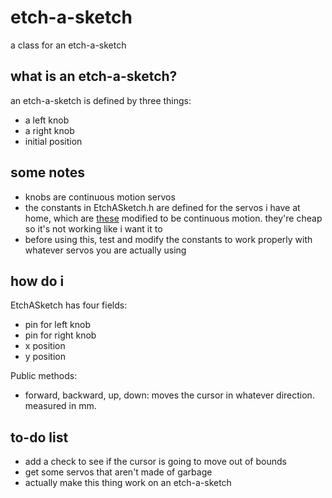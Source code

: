 etch-a-sketch
=============

a class for an etch-a-sketch

what is an etch-a-sketch?
-------------------------

an etch-a-sketch is defined by three things:
- a left knob
- a right knob
- initial position

some notes
----------

- knobs are continuous motion servos
- the constants in EtchASketch.h are defined for the servos i have at home, which are [these](http://www.amazon.com/gp/product/B00KA393PK/ref=oh_aui_detailpage_o00_s00) modified to be continuous motion. they're cheap so it's not working like i want it to
- before using this, test and modify the constants to work properly with whatever servos you are actually using

how do i
--------

EtchASketch has four fields:
- pin for left knob
- pin for right knob
- x position
- y position

Public methods:
- forward, backward, up, down: moves the cursor in whatever direction. measured in mm.

to-do list
----------

- add a check to see if the cursor is going to move out of bounds
- get some servos that aren't made of garbage
- actually make this thing work on an etch-a-sketch
